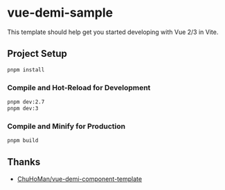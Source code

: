 # vue-demi-sample

This template should help get you started developing with Vue 2/3 in Vite.


## Project Setup

```sh
pnpm install
```

### Compile and Hot-Reload for Development

```sh
pnpm dev:2.7
pnpm dev:3
```

### Compile and Minify for Production

```sh
pnpm build
```

## Thanks

- [ChuHoMan/vue-demi-component-template](https://github.com/ChuHoMan/vue-demi-component-template)
